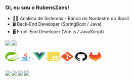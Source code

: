 ### Oi, eu sou o RubensZaes!

- 👨‍💻 Analista de Sistemas - Banco do Nordestre do Brasil
- 🖥️ Back-End Developer (SpringBoot / Java)
- 🖥️ Front-End Developer (Vue.js / JavaScript)

<div>
  <a href="https://github.com/rubenszaes">
  <img height="180em" src="https://github-readme-stats.vercel.app/api?username=rubenszaes&show_icons=true&theme=dark&include_all_commits=true&count_private=true"/>
  <img height="180em" src="https://github-readme-stats.vercel.app/api/top-langs/?username=rubenszaes&layout=compact&langs_count=7&theme=dark"/>
</div>
  
 <div style="display: inline_block"><br>
  <img align="center" alt="SPRING" height="30" width="40" src="https://raw.githubusercontent.com/devicons/devicon/master/icons/spring/spring-original.svg">
  <img align="center" alt="JAVA" height="30" width="40" src="https://raw.githubusercontent.com/devicons/devicon/master/icons/java/java-original.svg"> 
  <img align="center" alt="VUEJS" height="30" width="40" src="https://raw.githubusercontent.com/devicons/devicon/master/icons/vuejs/vuejs-original.svg">
  <img align="center" alt="JS" height="30" width="40" src="https://raw.githubusercontent.com/devicons/devicon/master/icons/javascript/javascript-plain.svg">
  <img align="center" alt="GIT" height="30" width="40" src="https://raw.githubusercontent.com/devicons/devicon/master/icons/git/git-original.svg">
   <img align="center" alt="GITHUB" height="30" width="40" src="https://raw.githubusercontent.com/devicons/devicon/master/icons/github/github-original.svg">
   <img align="center" alt="GITLAB" height="30" width="40" src="https://raw.githubusercontent.com/devicons/devicon/master/icons/gitlab/gitlab-original.svg">
</div>
 
 ##
  
<div> 
  <a href="https://www.linkedin.com/in/rubenssabradao/" target="_blank"><img src="https://img.shields.io/badge/-LinkedIn-%230077B5?style=for-the-badge&logo=linkedin&logoColor=white" target="_blank"></a>
  <a href="https://gitlab.com/RubensZaes" target="_blank"><img src="https://img.shields.io/badge/GitLab-330F63?style=for-the-badge&logo=gitlab&logoColor=white" target="_blank"></a>
  <a href="https://www.instagram.com/rubenszaes.dev/" target="_blank"><img src="https://img.shields.io/badge/-Instagram-%23E4405F?style=for-the-badge&logo=instagram&logoColor=white" target="_blank"></a>  
  <a href = "mailto:rubenszaes@gmail.com"><img src="https://img.shields.io/badge/Gmail-D14836?style=for-the-badge&logo=gmail&logoColor=white" target="_blank"></a>
   
</div>
